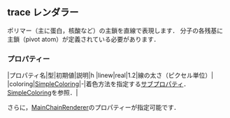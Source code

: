 ## trace レンダラー
ポリマー（主に蛋白，核酸など）の主鎖を直線で表現します．
分子の各残基に主鎖（pivot atom）が定義されている必要があります．

### プロパティー
|プロパティ名|型|初期値|説明|h
|linew|real|1.2|線の太さ（ピクセル単位）|
|coloring|[SimpleColoring](../../../Ref/molstr/SimpleColoring)|-|着色方法を指定する[サブプロパティ](../../../Ref/Property)．[SimpleColoring](../../../Ref/molstr/SimpleColoring)を参照．|

さらに，[MainChainRenderer](../../../Ref/molstr/MainChainRenderer)のプロパティーが指定可能です．